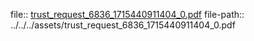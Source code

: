 file:: [trust_request_6836_1715440911404_0.pdf](../../../assets/trust_request_6836_1715440911404_0.pdf)
file-path:: ../../../assets/trust_request_6836_1715440911404_0.pdf
